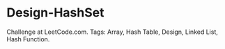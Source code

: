 # Design-HashSet
Challenge at LeetCode.com. Tags: Array, Hash Table, Design, Linked List, Hash Function.
